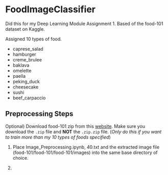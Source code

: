 # FoodImageClassifier
Did this for my Deep Learning Module Assignment 1. Based of the food-101 dataset on Kaggle.

Assigned 10 types of food.
* caprese_salad
* hamburger
* creme_brulee
* baklava
* omelette
* paella
* peking_duck
* cheesecake
* sushi
* beef_carpaccio

## Preprocessing Steps
Optional) Download food-101 zip from this [website](https://www.kaggle.com/dansbecker/food-101). Make sure you download the `.zip` file and **NOT** the `.zip.zip` file. (*Only do this if you want to train more than my 10 types of foods specified*)

1) Place Image_Preprocessing.ipynb, 40.txt and the extracted image file (food-101/food-101/food-101/images) into the same base directory of choice.

2)
